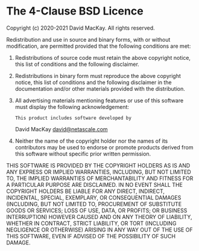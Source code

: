 The 4-Clause BSD Licence
========================

Copyright (c) 2020-2021 David MacKay. All rights reserved.

Redistribution and use in source and binary forms, with or without modification,
are permitted provided that the following conditions are met:

 1. Redistributions of source code must retain the above copyright notice, this
    list of conditions and the following disclaimer.
 2. Redistributions in binary form must reproduce the above copyright notice,
    this list of conditions and the following disclaimer in the documentation
    and/or other materials provided with the distribution.
 3. All advertising materials mentioning features or use of this software must
    display the following acknowledgement:

        This product includes software developed by
	David MacKay <david@netascale.com>

 4. Neither the name of the copyright holder nor the names of its contributors
    may be used to endorse or promote products derived from this software
    without specific prior written permission.

THIS SOFTWARE IS PROVIDED BY THE COPYRIGHT HOLDERS AS IS AND ANY EXPRESS OR
IMPLIED WARRANTIES, INCLUDING, BUT NOT LIMITED TO, THE IMPLIED WARRANTIES OF
MERCHANTABILITY AND FITNESS FOR A PARTICULAR PURPOSE ARE DISCLAIMED. IN NO EVENT
SHALL THE COPYRIGHT HOLDERS BE LIABLE FOR ANY DIRECT, INDIRECT, INCIDENTAL,
SPECIAL, EXEMPLARY, OR CONSEQUENTIAL DAMAGES (INCLUDING, BUT NOT LIMITED TO,
PROCUREMENT OF SUBSTITUTE GOODS OR SERVICES; LOSS OF USE, DATA, OR PROFITS; OR
BUSINESS INTERRUPTION) HOWEVER CAUSED AND ON ANY THEORY OF LIABILITY, WHETHER IN
CONTRACT, STRICT LIABILITY, OR TORT (INCLUDING NEGLIGENCE OR OTHERWISE) ARISING
IN ANY WAY OUT OF THE USE OF THIS SOFTWARE, EVEN IF ADVISED OF THE POSSIBILITY
OF SUCH DAMAGE.